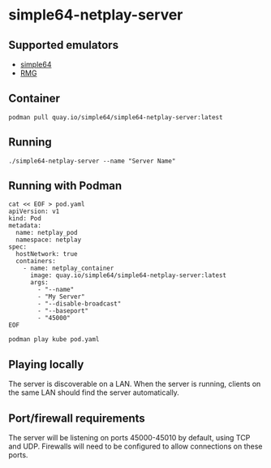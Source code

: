 # simple64-netplay-server

## Supported emulators
* [simple64](https://github.com/simple64/simple64)
* [RMG](https://github.com/Rosalie241/RMG)

## Container

```
podman pull quay.io/simple64/simple64-netplay-server:latest
```

## Running
```
./simple64-netplay-server --name "Server Name"
```
## Running with Podman
```
cat << EOF > pod.yaml
apiVersion: v1
kind: Pod
metadata:
  name: netplay_pod
  namespace: netplay
spec:
  hostNetwork: true
  containers:
    - name: netplay_container
      image: quay.io/simple64/simple64-netplay-server:latest
      args:
        - "--name"
        - "My Server"
        - "--disable-broadcast"
        - "--baseport"
        - "45000"
EOF

podman play kube pod.yaml
```
## Playing locally
The server is discoverable on a LAN. When the server is running, clients on the same LAN should find the server automatically.

## Port/firewall requirements
The server will be listening on ports 45000-45010 by default, using TCP and UDP. Firewalls will need to be configured to allow connections on these ports.
